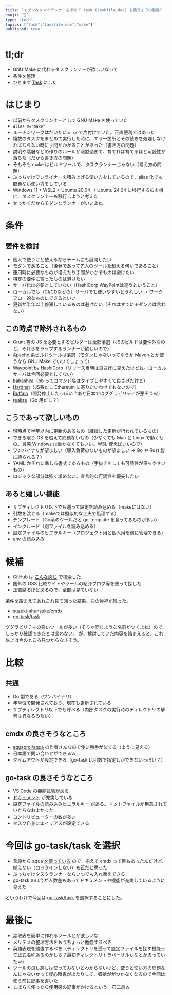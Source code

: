 ```yaml
---
title: "モダンなタスクランナーを求めて task (taskfile.dev) を使うまでの軌跡"
emoji: "🏃"
type: "tech"
topics: ["task","taskfile.dev","make"]
published: true
---
```


# tl;dr

- GNU Make に代わるタスクランナーが欲しいなって
- 条件を整理
- ひとまず [Task](https://taskfile.dev/) にした

# はじまり

- 以前からタスクランナーとして GNU Make を使っていた
- `alias m="make"`
- ルーチンワークはだいたい `m xx` で片付けていた。正直便利ではあった
- 複数のタスクをまとめて実行した時に、エラー箇所とその続きを処理しなければならない時に手間がかかることがあった（書き方の問題）
- 説明や階層などの作りのルールが暗黙過ぎて、育てれば育てるほど可読性が落ちた（だから書き方の問題）
- そもそも make はビルドツールで、タスクランナーじゃない（考え方の問題）
- ぶっちゃけワンライナーを積み上げる使い方をしているので、alias 化でも問題ない使い方をしている
- Windows 11 + WSL2 + Ubuntu 20.04 -> Ubuntu 24.04 に移行するのを機に、タスクランナーも移行しようと考えた
- せっかくだからモダンなランナーがいいよね

# 条件

## 要件を検討

- 個人で使うけど使えるならチームにも展開したい
- モダンであること（後発であって先人のツールを超える何かであること）
- 運用時に必要なものが増えたり手間がかかるものは避けたい
- 特定の要件に寄ったものは避けたい
- サーバ化は必要としていない（HashiCorp WayPointは違うということ）
- ローカルでも（CI/CDなどの）サーバでも使いやすいとうれしい → ワークフロー的なものにできるといい
- 更新が半年以上停滞しているものは避けたい（それはすでにモダンとは言わない）

## この時点で除外されるもの

- Grunt 等の JS を必要とするビルダーは全部落選（JSのビルドは要件外なのと、それらをラップするランナーが欲しいので）
- Apache 系ビルドツールは落選（モダンじゃないってゆうか Maven とか使うなら GNU Make でいいでしょって）
- [Waypoint by HashiCorp](https://www.waypointproject.io/)（リリース当時は良さげに見えたけどね。ローカルサーバは今回必要としてない）
- [babashka](https://github.com/babashka/babashka)（bb ってコマンド名はタイプしやすくて良さげだけど）
- [Hardhat](https://hardhat.org/)（JS系だし Ethereum に寄りたいわけでもないので）
- [Buffalo](https://gobuffalo.io/)（開発停止したっぽい？あと日本ではググラビリティが悪そうｗ）
- [realize](https://github.com/oxequa/realize)（Go 用だし？）

## こうであって欲しいもの

- 現時点で半年以内に更新のあるもの（継続した更新が行われているもの）
- できる限り OS を超えて問題ないもの（少なくても Mac と Linux で動くもの。最悪 Windows は動かなくてもいい。WSL 使えばいいので）
- ワンバイナリが望ましい（導入負荷のないものが望ましい → Go や Rust 製に縛られる？）
- YAML かそれに準じる書式であるもの（手抜きをしても可読性が保ちやすいもの）
- ロジックな部分は強く求めない。宣言的な可読性を優先したい

## あると嬉しい機能

- サブディレクトリ以下でも遡って設定を読み込める（makeにはない）
- 引数を渡せる（makeでは擬似的な工夫で処理する）
- テンプレート（Go系のツールだと go-template を食ってるものが多い）
- インクルード（別ファイルを読み込める）
- 設定ファイルのヒエラルキー（プロジェクト用と個人用を別に管理できる）
- env の読み込み

# 候補

- GitHub は [こんな感じ](https://github.com/search?q=task+runner&type=repositories&s=updated&o=desc&p=1) で検索した
- 国外の OSS 比較サイトやツールの紹介ブログ等を使って探した
- 正直腐るほどあるので、全部は見ていない

条件を踏まえてあれこれ見て回った結果、次の候補が残った。

- [suzuki-shunsuke/cmdx](https://github.com/suzuki-shunsuke/cmdx)
- [go-task/task](https://github.com/go-task/task)

ググラビリティの悪いツールが多い（そりゃ同じような名前がつくよね）ので、しっかり確認できたとは言わない。
が、検討していた内容を踏まえると、これ以上は今のところ見つからなさそう。

# 比較

## 共通

- Go 製である（ワンバイナリ）
- 年単位で開発されており、現在も更新されている
- サブディレクトリ以下でも呼べる（内部タスクの実行時のディレクトリの解釈は異なるみたい）

## cmdx の良さそうなところ

- [aquaproj/aqua](https://github.com/aquaproj/aqua) の作者さんなので使い勝手が似てる（ように見える）
- 日本語で問い合わせができるｗ
- タイムアウトが設定できる（go-task は引数で指定しかできないっぽい？）

## go-task の良さそうなところ

- VS Code の機能拡張がある
- [ドキュメント](https://taskfile.dev/) が充実している
- [設定ファイルの読み込みヒエラルキー](https://taskfile.dev/usage/#supported-file-names) がある。ドットファイルが用意されていたらなおよかった
- コントリビューターの数が多い
- タスク自身にエイリアスが設定できる

# 今回は go-task/task を選択

- 普段から aqua [を使っている](https://zenn.dev/raki/articles/2024-05-16_aqua) ので、揃えで cmdx って目もあったんだけど、揃えない（ロックインしない）も正だと思った
- ぶっちゃけタスクランナーならいつでも入れ替えできる
- go-task のほうが人数差もあってドキュメントや機能が充実しているように見えた

というわけで今回は [go-task/task](https://github.com/go-task/task) を選択することにした。

# 最後に

- 星取表を簡単に作れるツールとか欲しいな
- メリデメの整理方法をもうちょっと勉強するべき
- 英語表現を勉強するべき（ディレクトリを遡って設定ファイルを探す機能って正式名称あるのかしら？最初ディレクトリトラバーサルかなとか思っていたｗ）
- ツールの良し悪しは使ってみないとわからないけど、使うと使い方の問題なんじゃないかって疑心暗鬼が出たりして、収拾ががつかなくなるので今回は使う前に記事を書いた
- しばらく使ったら使用感の記事がかけるという一石二鳥ｗ
